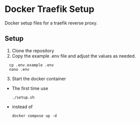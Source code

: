 # Docker Traefik Setup
Docker setup files for a traefik reverse proxy.

## Setup
1. Clone the repository
2. Copy the example .env file and adjust the values as needed.   
```
  cp .env.example .env
  nano .env
```
3. Start the docker container
  - The first time use

    ```
    ./setup.sh
    ```
  - instead of

    ```
    docker compose up -d
    ```
